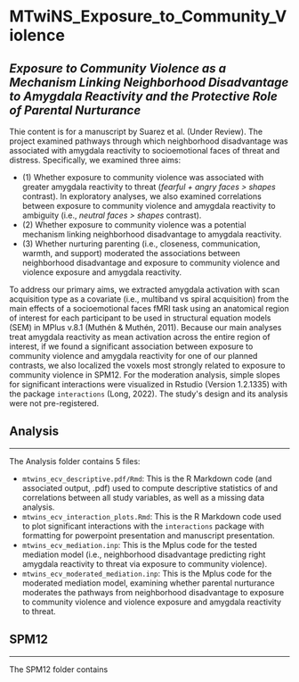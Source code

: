 # MTwiNS_Exposure_to_Community_Violence
## *Exposure to Community Violence as a Mechanism Linking Neighborhood Disadvantage to Amygdala Reactivity and the Protective Role of Parental Nurturance*

Thie content is for a manuscript by Suarez et al. (Under Review). The project examined pathways through which neighborhood disadvantage was associated with amygdala reactivity to socioemotional faces of threat and distress. Specifically, we examined three aims: 

 - (1) Whether exposure to community violence was associated with greater amygdala reactivity to threat (*fearful + angry faces > shapes* contrast). In exploratory analyses, we also examined correlations between exposure to community violence and amygdala reactivity to ambiguity (i.e., *neutral faces > shapes* contrast).
 - (2) Whether exposure to community violence was a potential mechanism linking neighborhood disadvantage to amygdala reactivity.
 - (3) Whether nurturing parenting (i.e., closeness, communication, warmth, and support) moderated the associations between neighborhood disadvantage and exposure to community violence and violence exposure and amygdala reactivity.

To address our primary aims, we extracted amygdala activation with scan acquisition type as a covariate (i.e., multiband vs spiral acquisition) from the main effects of a socioemotional faces fMRI task using an anatomical region of interest for each participant to be used in structural equation models (SEM) in MPlus v.8.1 (Muthén & Muthén, 2011). Because our main analyses treat amygdala reactivity as mean activation across the entire region of interest, if we found a significant association between exposure to community violence and amygdala reactivity for one of our planned contrasts, we also localized the voxels most strongly related to exposure to community violence in SPM12. For the moderation analysis, simple slopes for significant interactions were visualized in Rstudio (Version 1.2.1335) with the package `interactions` (Long, 2022). The study's design and its analysis were not pre-registered.

## Analysis
---

The Analysis folder contains 5 files:

 - `mtwins_ecv_descriptive.pdf/Rmd`: This is the R Markdown code (and associated output, .pdf) used to compute descriptive statistics of and correlations between all study variables, as well as a missing data analysis. 
 - `mtwins_ecv_interaction_plots.Rmd`: This is the R Markdown code used to plot significant interactions with the `interactions` package with formatting for powerpoint presentation and manuscript presentation. 
 - `mtwins_ecv_mediation.inp`: This is the Mplus code for the tested mediation model (i.e., neighborhood disadvantage predicting right amygdala reactivity to threat via exposure to community violence).
 - `mtwins_ecv_moderated_mediation.inp`: This is the Mplus code for the moderated mediation model, examining whether parental nurturance moderates the pathways from neighborhood disadvantage to exposure to community violence and violence exposure and amygdala reactivity to threat.

## SPM12
---

The SPM12 folder contains 
